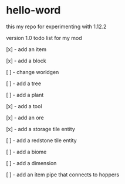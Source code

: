 # hello-word
this my repo for experimenting with 1.12.2

version 1.0 todo list for my mod

[x] - add an item

[x] - add a block

[ ] - change worldgen

[ ] - add a tree

[ ] - add a plant

[x] - add a tool

[x] - add an ore

[x] - add a storage tile entity

[ ] - add a redstone tile entity

[ ] - add a biome

[ ] - add a dimension

[ ] - add an item pipe that connects to hoppers



